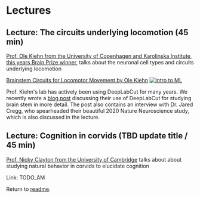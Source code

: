 # Lectures


## Lecture: The circuits underlying locomotion (45 min)

[Prof. Ole Kiehn from the University of Copenhagen and Karolinska Institute](https://in.ku.dk/research/kiehn-lab/), [this years Brain Prize winner](https://lundbeckfonden.com/en/the-brain-prize), talks about the neuronal cell types and circuits underlying locomotion


[Brainstem Circuits for Locomotor Movement by Ole Kiehn](https://www.youtube.com/watch?v=2cSD1Rz9kuo)
[![Intro to ML](http://img.youtube.com/vi/2cSD1Rz9kuo/0.jpg)](https://www.youtube.com/watch?v=2cSD1Rz9kuo "Brainstem Circuits for Locomotor Movement by Ole Kiehn")


Prof. Kiehn's lab has actively been using DeepLabCut for many years. We recently wrote a [blog post](https://deeplabcut.medium.com/deeplabcut-meets-the-brainstem-how-deep-learning-for-behavior-yields-insights-into-the-neural-3d6dd24838ed) discussing their use of DeepLabCut for studying brain stem in more detail. The post also contains an interview with Dr. Jared Cregg, who spearheaded their beautiful 2020 Nature Neuroscience study, which is also discussed in the lecture.

## Lecture: Cognition in corvids (TBD update title / 45 min)

[Prof. Nicky Clayton from the University of Cambridge](https://www.neuroscience.cam.ac.uk/directory/profile.php?nsclayton) talks about about studying natural behavior in corvids to elucidate cognition

Link: TODO_AM

Return to [readme](../README.md).
